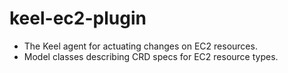 # keel-ec2-plugin

- The Keel agent for actuating changes on EC2 resources.
- Model classes describing CRD specs for EC2 resource types.
